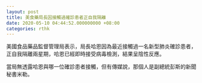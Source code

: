 ```yaml
---
layout: post
title: 美食藥局長因接觸過確診患者正自我隔離
date: 2020-05-10 04:44:52.000000000 +08:00
categories: rthk
---
```


美國食品藥品監督管理局表示，局長哈恩因為最近接觸過一名新型肺炎確診患者，正自我隔離兩星期，哈恩已經即時接受病毒檢測，結果呈陰性反應。

當局無透露哈恩與哪一位確診患者接觸，但有傳媒說，那個人是副總統彭斯的新聞秘書米勒。
